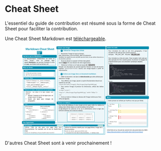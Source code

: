 # Cheat Sheet
<!-- SPDX-License-Identifier: MPL-2.0 -->

L'essentiel du guide de contribution est résumé sous la forme de Cheat Sheet pour faciliter la contribution. 

Une Cheat Sheet Markdown est [téléchargeable](../files/images/tutoriel_gitlab/2020-03-30_HDH_Cheatsheet-markdown_MLP-2.0.pdf).

<p align="center">
<img src="../files/images/tutoriel_gitlab/2020-03-30_HDH_Cheatsheet-markdown_MLP-2.0.pdf" width="400px"/>
</p>

D'autres Cheat Sheet sont à venir prochainement !